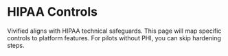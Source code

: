 # HIPAA Controls

Vivified aligns with HIPAA technical safeguards. This page will map specific controls to platform features. For pilots without PHI, you can skip hardening steps.

